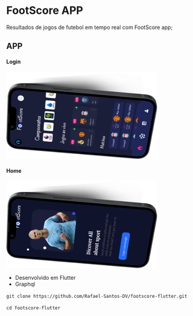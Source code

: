 # FootScore APP

Resultados de jogos de futebol em tempo real com FootScore app;

## APP

#### Login

<div>
  <img src="./.github/assets/mobile-1.png" alt="Mobile Login" width="400px"/>
</div>

#### Home

<div>
  <img src="./.github/assets/mobile-2.png" alt="Mobile Home" width="400px"/>
</div>

- Desenvolvido em Flutter
- Graphql

`git clone https://github.com/Rafael-Santos-DV/footscore-flutter.git`

`cd footscore-flutter`
